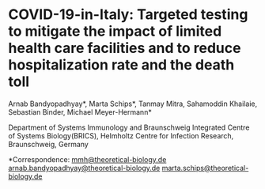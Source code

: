 # COVID-19-in-Italy: Targeted testing to mitigate the impact of limited health care facilities and to reduce hospitalization rate and the death toll

Arnab Bandyopadhyay*, Marta Schips*, Tanmay Mitra, Sahamoddin Khailaie, Sebastian Binder, Michael Meyer-Hermann*

Department of Systems Immunology and Braunschweig Integrated Centre of Systems Biology(BRICS), Helmholtz Centre for Infection Research, Braunschweig, Germany

*Correspondence:
mmh@theoretical-biology.de 
arnab.bandyopadhyay@theoretical-biology.de 
marta.schips@theoretical-biology.de
